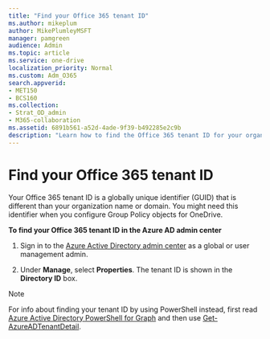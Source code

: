 ```yaml
---
title: "Find your Office 365 tenant ID"
ms.author: mikeplum
author: MikePlumleyMSFT
manager: pamgreen
audience: Admin
ms.topic: article
ms.service: one-drive
localization_priority: Normal
ms.custom: Adm_O365
search.appverid:
- MET150
- BCS160
ms.collection: 
- Strat_OD_admin
- M365-collaboration
ms.assetid: 6891b561-a52d-4ade-9f39-b492285e2c9b
description: "Learn how to find the Office 365 tenant ID for your organization."
---
```


# Find your Office 365 tenant ID

Your Office 365 tenant ID is a globally unique identifier (GUID) that is different than your organization name or domain. You might need this identifier when you configure Group Policy objects for OneDrive.
  
**To find your Office 365 tenant ID in the Azure AD admin center**
  
1. Sign in to the [Azure Active Directory admin center](https://aad.portal.azure.com/#blade/Microsoft_AAD_IAM/ActiveDirectoryMenuBlade/Overview) as a global or user management admin.
    
2. Under **Manage**, select **Properties**. The tenant ID is shown in the **Directory ID** box. 
    
> [!NOTE]
> For info about finding your tenant ID by using PowerShell instead, first read [Azure Active Directory PowerShell for Graph](/powershell/azure/active-directory/install-adv2?view=azureadps-2.0) and then use [Get-AzureADTenantDetail](/powershell/module/azuread/Get-AzureADTenantDetail).

  


